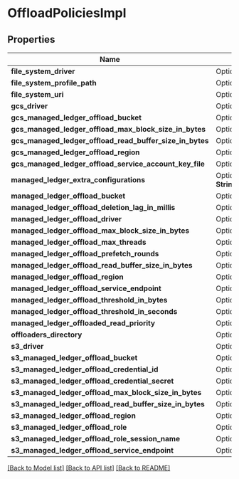 # OffloadPoliciesImpl

## Properties

Name | Type | Description | Notes
------------ | ------------- | ------------- | -------------
**file_system_driver** | Option<**bool**> |  | [optional]
**file_system_profile_path** | Option<**String**> |  | [optional]
**file_system_uri** | Option<**String**> |  | [optional]
**gcs_driver** | Option<**bool**> |  | [optional]
**gcs_managed_ledger_offload_bucket** | Option<**String**> |  | [optional]
**gcs_managed_ledger_offload_max_block_size_in_bytes** | Option<**i32**> |  | [optional]
**gcs_managed_ledger_offload_read_buffer_size_in_bytes** | Option<**i32**> |  | [optional]
**gcs_managed_ledger_offload_region** | Option<**String**> |  | [optional]
**gcs_managed_ledger_offload_service_account_key_file** | Option<**String**> |  | [optional]
**managed_ledger_extra_configurations** | Option<**std::collections::HashMap<String, String>**> |  | [optional]
**managed_ledger_offload_bucket** | Option<**String**> |  | [optional]
**managed_ledger_offload_deletion_lag_in_millis** | Option<**i64**> |  | [optional]
**managed_ledger_offload_driver** | Option<**String**> |  | [optional]
**managed_ledger_offload_max_block_size_in_bytes** | Option<**i32**> |  | [optional]
**managed_ledger_offload_max_threads** | Option<**i32**> |  | [optional]
**managed_ledger_offload_prefetch_rounds** | Option<**i32**> |  | [optional]
**managed_ledger_offload_read_buffer_size_in_bytes** | Option<**i32**> |  | [optional]
**managed_ledger_offload_region** | Option<**String**> |  | [optional]
**managed_ledger_offload_service_endpoint** | Option<**String**> |  | [optional]
**managed_ledger_offload_threshold_in_bytes** | Option<**i64**> |  | [optional]
**managed_ledger_offload_threshold_in_seconds** | Option<**i64**> |  | [optional]
**managed_ledger_offloaded_read_priority** | Option<**String**> |  | [optional]
**offloaders_directory** | Option<**String**> |  | [optional]
**s3_driver** | Option<**bool**> |  | [optional]
**s3_managed_ledger_offload_bucket** | Option<**String**> |  | [optional]
**s3_managed_ledger_offload_credential_id** | Option<**String**> |  | [optional]
**s3_managed_ledger_offload_credential_secret** | Option<**String**> |  | [optional]
**s3_managed_ledger_offload_max_block_size_in_bytes** | Option<**i32**> |  | [optional]
**s3_managed_ledger_offload_read_buffer_size_in_bytes** | Option<**i32**> |  | [optional]
**s3_managed_ledger_offload_region** | Option<**String**> |  | [optional]
**s3_managed_ledger_offload_role** | Option<**String**> |  | [optional]
**s3_managed_ledger_offload_role_session_name** | Option<**String**> |  | [optional]
**s3_managed_ledger_offload_service_endpoint** | Option<**String**> |  | [optional]

[[Back to Model list]](../README.md#documentation-for-models) [[Back to API list]](../README.md#documentation-for-api-endpoints) [[Back to README]](../README.md)


